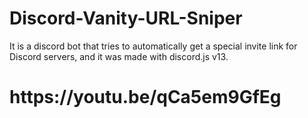 # Discord-Vanity-URL-Sniper
It is a discord bot that tries to automatically get a special invite link for Discord servers, and it was made with discord.js v13.

<h1>https://youtu.be/qCa5em9GfEg</h1>
